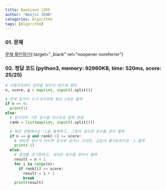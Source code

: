 ```yaml
---
title: Baekjoon 1205
author: "Woojin JEON"
categories: Algorithm
tags: [Algorithm]
---
```


### 01. 문제

[문제 확인하기](https://www.acmicpc.net/problem/1205){:target="_blank" rel="noopener noreferrer"}

### 02. 정답 코드 (python3, memory: 92960KB, time: 520ms, score: 25/25)

```python
# 사용자로부터 입력을 받아서 변수에 할당
n, score, p = map(int, input().split())

# 만약 참가자 수가 0이라면 항상 1위로 출력
if n == 0:
  print(1)
else:
  # 참가자의 기존 등수를 리스트로 입력 받음
  rank = list(map(int, input().split()))

  # 특정 상황에서는 -1을 출력하고, 그렇지 않으면 등수를 찾아 출력
  if n == p and rank[-1] >= score:
    # 새로운 점수가 마지막 등수와 같거나 크다면, 삽입이 불가능하므로 -1 출력
    print(-1)
  else:
    # 결과를 초기화하고, 새로운 등수를 찾아서 출력
    result = n + 1
    for i in range(n):
      if rank[i] <= score:
        result = i + 1
        break
    print(result)
```
